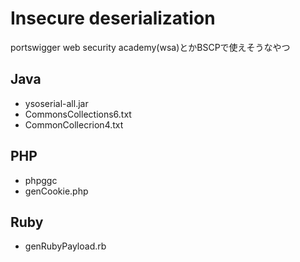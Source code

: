 # Insecure deserialization
portswigger web security academy(wsa)とかBSCPで使えそうなやつ  

## Java
- ysoserial-all.jar
- CommonsCollections6.txt
- CommonCollecrion4.txt

## PHP
- phpggc
- genCookie.php

## Ruby
- genRubyPayload.rb
